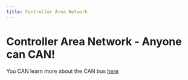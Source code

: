 ```yaml
---
title: Controller Area Network
---
```


# Controller Area Network - Anyone can CAN!

You CAN learn more about the CAN bus [here](https://www.youtube.com/watch?v=BNLfWZhBc48 "Youtube.com")